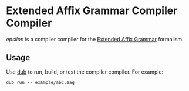 # Extended Affix Grammar Compiler Compiler

*epsilon* is a compiler compiler for the [Extended Affix Grammar] formalism.

## Usage

Use [dub] to run, build, or test the compiler compiler. For example:

    dub run -- example/abc.eag

[dub]: http://code.dlang.org/
[extended affix grammar]: https://en.wikipedia.org/wiki/Extended_affix_grammar

